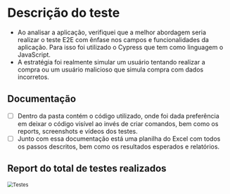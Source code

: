 # Descrição do teste

- Ao analisar a aplicação, verifiquei que a melhor abordagem seria realizar o teste E2E com ênfase nos campos e funcionalidades da aplicação. Para isso foi utilizado o Cypress que tem como linguagem o JavaScript.
- A estratégia foi realmente simular um usuário tentando realizar a compra ou um usuário malicioso que simula compra com dados incorretos.

## Documentação

- [ ] Dentro da pasta contém o código utilizado, onde foi dada preferência em deixar o código visível ao invés de criar comandos, bem como os reports, screenshots e vídeos dos testes.
- [ ] Junto com essa documentação está uma planilha do Excel com todos os passos descritos, bem como os resultados esperados e relatórios.

## Report do total de testes realizados

<img src="C:\Users\diego.adm\Desktop\MediPreco\cypress\report\Testes.jpg" alt="Testes" style="zoom:80%;" />
